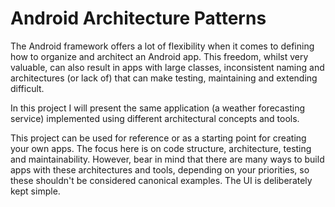 Android Architecture Patterns
========

The Android framework offers a lot of flexibility when it comes to defining how to organize and architect an Android app. This freedom, whilst very valuable, can also result in apps with large classes, inconsistent naming and architectures (or lack of) that can make testing, maintaining and extending difficult.

In this project I will present the same application (a weather forecasting service) implemented using different architectural concepts and tools.

This project can be used for reference or as a starting point for creating your own apps. The focus here is on code structure, architecture, testing and maintainability. However, bear in mind that there are many ways to build apps with these architectures and tools, depending on your priorities, so these shouldn't be considered canonical examples. The UI is deliberately kept simple.
